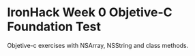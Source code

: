 IronHack Week 0 Objetive-C Foundation Test
==========================================

Objetive-c exercises with NSArray, NSString and class methods. 

